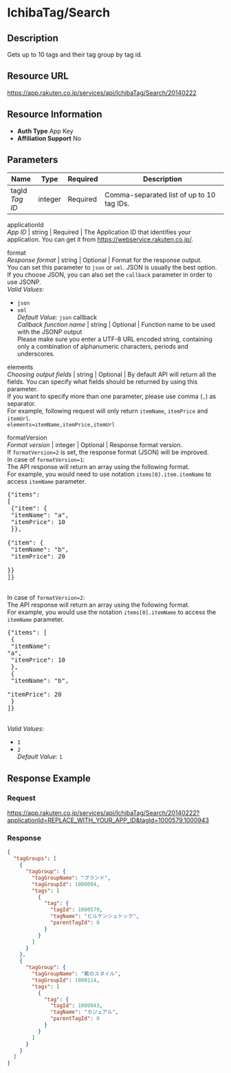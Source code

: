 
# IchibaTag/Search

## Description

Gets up to 10 tags and their tag group by tag id.
## Resource URL

https://app.rakuten.co.jp/services/api/IchibaTag/Search/20140222
## Resource Information

* **Auth Type** App Key
* **Affiliation Support** No

## Parameters

Name | Type | Required | Description
 --- | --- | --- | --- 
tagId<br>*Tag ID* | integer | Required | Comma-separated list of up to 10 tag IDs.

applicationId<br>*App ID* | string | Required | The Application ID that identifies your application. You can get it from <a href="https://webservice.rakuten.co.jp/" target="_blank">https://webservice.rakuten.co.jp/</a>.

format<br>*Response format* | string | Optional | Format for the response output.<br>You can set this parameter to <code>json</code> or <code>xml</code>. JSON is usually the best option.<br>If you choose JSON, you can also set the <code>callback</code> parameter in order to use JSONP.
<br>*Valid Values:*
* <code>json</code> 
* <code>xml</code> 
<br>*Default Value:* <code>json</code>
callback<br>*Callback function name* | string | Optional | Function name to be used with the JSONP output<br>Please make sure you enter a UTF-8 URL encoded string, containing only a combination of alphanumeric characters, periods and underscores.

elements<br>*Choosing output fields* | string | Optional | By default API will return all the fields. You can specify what fields should be returned by using this parameter.<br>If you want to specify more than one parameter, please use comma (<code>,</code>) as separator.<br>For example, following request will only return <code>itemName</code>, <code>itemPrice</code> and <code>itemUrl</code>.<br><code>elements=itemName,itemPrice,itemUrl</code>

formatVersion<br>*Format version* | integer | Optional | Response format version.<br>If <code>formatVersion=2</code> is set, the response format (JSON) will be improved.<br>In case of <code>formatVersion=1</code>:<br>The API response will return an array using the following format.<br>For example, you would need to use notation <code>items[0].item.itemName</code> to access <code>itemName</code> parameter.<br><pre class="prettyprint">{"items": [<br>    {"item": {<br>        "itemName": "a",<br>        "itemPrice": 10<br>    }},<br>    {"item": {<br>        "itemName": "b",<br>        "itemPrice": 20<br>    }}<br>]}</pre><br>In case of <code>formatVersion=2</code>:<br>The API response will return an array using the following format.<br>For example, you would use the notation <code>items[0].itemName</code> to access the <code>itemName</code> parameter.<br><pre class="prettyprint">{"items": [<br>    {<br>        "itemName": "a",<br>        "itemPrice": 10<br>    },<br>    {<br>        "itemName": "b",<br>        "itemPrice": 20<br>    }<br>]}</pre>
<br>*Valid Values:*
* <code>1</code> 
* <code>2</code> 
<br>*Default Value:* <code>1</code>
## Response Example

### Request

https://app.rakuten.co.jp/services/api/IchibaTag/Search/20140222?applicationId=REPLACE_WITH_YOUR_APP_ID&tagId=1000579,1000943
### Response

```json
{
  "tagGroups": [
    {
      "tagGroup": {
        "tagGroupName": "ブランド",
        "tagGroupId": 1000094,
        "tags": [
          {
            "tag": {
              "tagId": 1000579,
              "tagName": "ビルケンシュトック",
              "parentTagId": 0
            }
          }
        ]
      }
    },
    {
      "tagGroup": {
        "tagGroupName": "靴のスタイル",
        "tagGroupId": 1000114,
        "tags": [
          {
            "tag": {
              "tagId": 1000943,
              "tagName": "カジュアル",
              "parentTagId": 0
            }
          }
        ]
      }
    }
  ]
}
```

